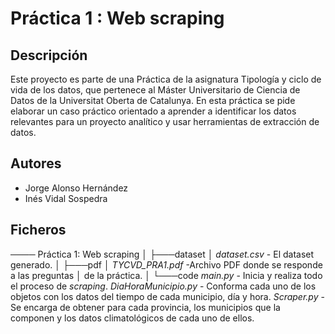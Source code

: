 # Práctica 1 : Web scraping

## Descripción

Este proyecto es parte de una Práctica de la asignatura Tipología y ciclo de vida de los datos, que pertenece al Máster Universitario de Ciencia de Datos de la Universitat Oberta de Catalunya. En esta práctica se pide elaborar un caso práctico orientado a aprender a identificar los datos relevantes para un proyecto analítico y usar herramientas de extracción de datos.

## Autores

* Jorge Alonso Hernández
* Inés Vidal Sospedra

## Ficheros

──── Práctica 1: Web scraping
    │
    ├───dataset
    │       *dataset.csv* - El dataset generado.
    │
    ├───pdf
    │       *TYCVD_PRA1.pdf* -Archivo PDF donde se responde a las preguntas
    │       de la práctica.
    │
    └───code
            *main.py* -  Inicia y realiza todo el proceso de *scraping*.
            *DiaHoraMunicipio.py* - Conforma cada uno de los objetos con los              datos del tiempo de cada municipio, día y hora.
            *Scraper.py* - Se encarga de obtener para cada provincia, los                  municipios que la componen y los datos climatológicos de cada                uno de ellos.

